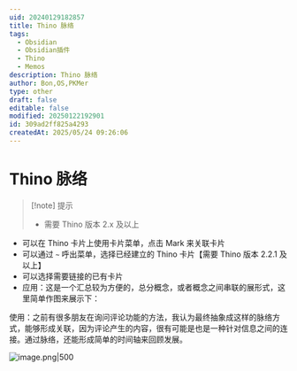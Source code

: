 ```yaml
---
uid: 20240129182857
title: Thino 脉络
tags:
  - Obsidian
  - Obsidian插件
  - Thino
  - Memos
description: Thino 脉络
author: Bon,OS,PKMer
type: other
draft: false
editable: false
modified: 20250122192901
id: 309ad2ff825a4293
createdAt: 2025/05/24 09:26:06
---
```


# Thino 脉络

> [!note] 提示
> - 需要 Thino 版本 2.x 及以上

- 可以在 Thino 卡片上使用卡片菜单，点击 Mark 来关联卡片
- 可以通过 `~` 呼出菜单，选择已经建立的 Thino 卡片【需要 Thino 版本 2.2.1 及以上】
- 可以选择需要链接的已有卡片
- 应用：这是一个汇总较为方便的，总分概念，或者概念之间串联的展形式，这里简单作图来展示下：

使用：之前有很多朋友在询问评论功能的方法，我认为最终抽象成这样的脉络方式，能够形成关联，因为评论产生的内容，很有可能是也是一种针对信息之间的连接。通过脉络，还能形成简单的时间轴来回顾发展。

![image.png|500](https://cdn.pkmer.cn/images/20240129182839.png!pkmer)
